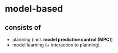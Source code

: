 # model-based

## consists of
* planning (incl.  **model predictive control (MPC)**)
* model learning (+ interaction to planning)
